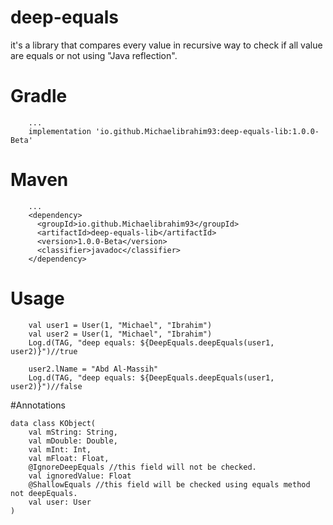 # deep-equals
it's a library that compares every value in recursive way to 
check if all value are equals or not using "Java reflection".

# Gradle
```
    ...
    implementation 'io.github.Michaelibrahim93:deep-equals-lib:1.0.0-Beta'
```
 
# Maven
```
    ...
    <dependency>
      <groupId>io.github.Michaelibrahim93</groupId>
      <artifactId>deep-equals-lib</artifactId>
      <version>1.0.0-Beta</version>
      <classifier>javadoc</classifier>
    </dependency>
``` 

# Usage
```
    val user1 = User(1, "Michael", "Ibrahim")
    val user2 = User(1, "Michael", "Ibrahim")
    Log.d(TAG, "deep equals: ${DeepEquals.deepEquals(user1, user2)}")//true
    
    user2.lName = "Abd Al-Massih"
    Log.d(TAG, "deep equals: ${DeepEquals.deepEquals(user1, user2)}")//false
```

#Annotations
```
data class KObject(
    val mString: String,
    val mDouble: Double,
    val mInt: Int,
    val mFloat: Float,
    @IgnoreDeepEquals //this field will not be checked.
    val ignoredValue: Float
    @ShallowEquals //this field will be checked using equals method not deepEquals.
    val user: User
)
```
